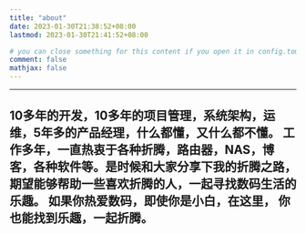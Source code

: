 ```yaml
---
title: "about"
date: 2023-01-30T21:38:52+08:00
lastmod: 2023-01-30T21:41:52+08:00

# you can close something for this content if you open it in config.toml.
comment: false
mathjax: false
---
```

 
---
10多年的开发，10多年的项目管理，系统架构，运维，5年多的产品经理，什么都懂，又什么都不懂。
工作多年，一直热衷于各种折腾，路由器，NAS，博客，各种软件等。是时候和大家分享下我的折腾之路，期望能够帮助一些喜欢折腾的人，一起寻找数码生活的乐趣。 如果你热爱数码，即使你是小白，在这里， 你也能找到乐趣，一起折腾。
---